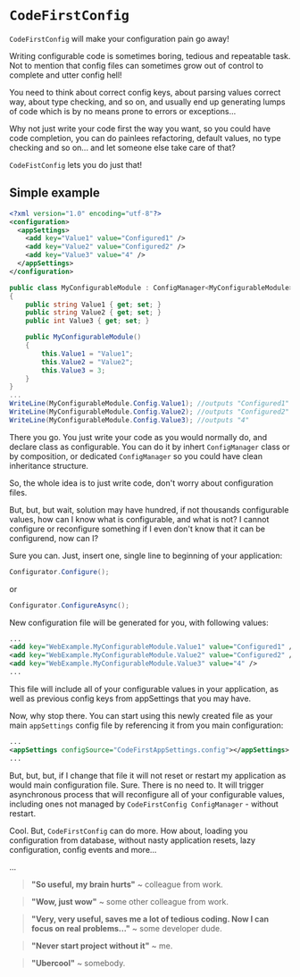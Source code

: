 # `CodeFirstConfig` 
`CodeFirstConfig` will make your configuration pain go away!

Writing configurable code is sometimes boring, tedious and repeatable task. 
Not to mention that config files can sometimes grow out of control to complete and utter config hell!

You need to think about correct config keys, about parsing values correct way, about type checking, and so on, 
and usually end up generating lumps of code which is by no means prone to errors or exceptions...

Why not just write your code first the way you want, so you could have code completion, 
you can do painlees refactoring, default values, no type checking and so on...
and let someone else take care of that? 

`CodeFistConfig` lets you do just that!
## Simple example
```xml
<?xml version="1.0" encoding="utf-8"?>
<configuration>      
  <appSettings>
    <add key="Value1" value="Configured1" />
    <add key="Value2" value="Configured2" />
    <add key="Value3" value="4" />
  </appSettings>
</configuration>
```
```csharp
public class MyConfigurableModule : ConfigManager<MyConfigurableModule>
{
    public string Value1 { get; set; }
    public string Value2 { get; set; }
    public int Value3 { get; set; }

    public MyConfigurableModule()
    {
        this.Value1 = "Value1";
        this.Value2 = "Value2";
        this.Value3 = 3;
    }
}
...
WriteLine(MyConfigurableModule.Config.Value1); //outputs "Configured1"
WriteLine(MyConfigurableModule.Config.Value2); //outputs "Configured2"
WriteLine(MyConfigurableModule.Config.Value3); //outputs "4"
```
There you go. You just write your code as you would normally do, and declare class as configurable. 
You can do it by inhert `ConfigManager` class or by composition, or dedicated `ConfigManager` 
so you could have clean inheritance structure.

So, the whole idea is to just write code, don't worry about configuration files.

But, but, but wait, solution may have hundred, if not thousands configurable values,
how can I know what is configurable, and what is not? I cannot configure or reconfigure something if I 
even don't know that it can be configurend, now can I?

Sure you can. Just, insert one, single line to beginning of your application:
```csharp
Configurator.Configure();
```
or 
```csharp
Configurator.ConfigureAsync();
```
New configuration file will be generated for you, with following values:
```xml
...
<add key="WebExample.MyConfigurableModule.Value1" value="Configured1" />
<add key="WebExample.MyConfigurableModule.Value2" value="Configured2" />
<add key="WebExample.MyConfigurableModule.Value3" value="4" />
...
```
This file will include all of your configurable values in your application, 
as well as previous config keys from appSettings that you may have.

Now, why stop there. 
You can start using this newly created file as your main `appSettings` config file by referencing it from you main configuration: 
```xml
...
<appSettings configSource="CodeFirstAppSettings.config"></appSettings>
...
```
But, but, but, if I change that file it will not reset or restart my application as would main configuration file. 
Sure. There is no need to. 
It will trigger asynchronous process that will reconfigure all of your configurable values, 
including ones not managed by `CodeFirstConfig ConfigManager` - without restart. 

Cool. 
But, `CodeFirstConfig` can do more. 
How about, loading you configuration from database, without nasty application resets, lazy configuration, config events and more... 

...

> **"So useful, my brain hurts"** ~ colleague from work.

> **"Wow, just wow"** ~ some other colleague from work.

> **"Very, very useful, saves me a lot of tedious coding. Now I can focus on real problems..."** ~ some developer dude.

> **"Never start project without it"** ~ me.

> **"Ubercool"** ~ somebody.

